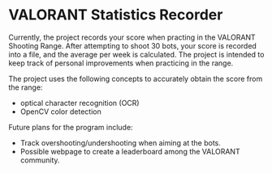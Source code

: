 # VALORANT Statistics Recorder
Currently, the project records your score when practing in the VALORANT Shooting Range. After attempting to shoot 30 bots, your score is recorded into a file, and the average per week is calculated. The project is intended to keep track of personal improvements when practicing in the range.

The project uses the following concepts to accurately obtain the score from the range:
* optical character recognition (OCR)
* OpenCV color detection

Future plans for the program include:
* Track overshooting/undershooting when aiming at the bots.
* Possible webpage to create a leaderboard among the VALORANT community.
